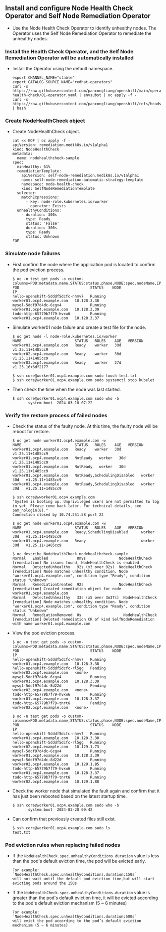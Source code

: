 ## Install and configure Node Health Check Operator and Self Node Remediation Operator

* Use the Node Health Check Operator to identify unhealthy nodes. The Operator uses the Self Node Remediation Operator to remediate the unhealthy nodes.

### Install the Health Check Operator, and the Self Node Remediation Operator will be automatically installed

* Install the Operator using the default namespace.
  ```
  export CHANNEL_NAME="stable"
  export CATALOG_SOURCE_NAME="redhat-operators"
  curl -s https://raw.githubusercontent.com/pancongliang/openshift/main/operator/node-health-check/01-operator.yaml | envsubst | oc apply -f -
  curl -s https://raw.githubusercontent.com/pancongliang/openshift/refs/heads/main/operator/approve_ip.sh | bash
  ```

### Create NodeHealthCheck object
* Create NodeHealthCheck object.
  ```
  cat << EOF | oc apply -f -
  apiVersion: remediation.medik8s.io/v1alpha1
  kind: NodeHealthCheck
  metadata:
    name: nodehealthcheck-sample
  spec:
    minHealthy: 51%
    remediationTemplate:
      apiVersion: self-node-remediation.medik8s.io/v1alpha1
      name: self-node-remediation-automatic-strategy-template
      namespace: node-health-check
      kind: SelfNodeRemediationTemplate
    selector:
      matchExpressions:
        - key: node-role.kubernetes.io/worker
          operator: Exists
    unhealthyConditions:
      - duration: 300s
        type: Ready
        status: 'False'
      - duration: 300s
        type: Ready
        status: Unknown
  EOF
  ```

### Simulate node failures

* First confirm the node where the application pod is located to confirm the pod eviction process.
  ```
  $ oc -n test get pods -o custom-columns=POD:metadata.name,STATUS:status.phase,NODE:spec.nodeName,IP:status.podIP
  POD                                STATUS    NODE                        IP
  hello-openshift-5dddf5dcfc-nhmv7   Running   worker01.ocp4.example.com   10.128.3.38
  mysql-5ddf97d4dc-6cqv4             Running   worker01.ocp4.example.com   10.128.3.39
  todo-http-65779b7f79-hvxw6         Running   worker01.ocp4.example.com   10.128.3.37
  ```

* Simulate worker01 node failure and create a test file for the node.
  ```
  $ oc get node -l node-role.kubernetes.io/worker
  NAME                        STATUS   ROLES    AGE   VERSION
  worker01.ocp4.example.com   Ready    worker   30d   v1.25.11+1485cc9
  worker02.ocp4.example.com   Ready    worker   30d   v1.25.11+1485cc9
  worker03.ocp4.example.com   Ready    worker   27d   v1.25.16+6df2177

  $ ssh core@worker01.ocp4.example.com sudo touch test.txt
  $ ssh core@worker01.ocp4.example.com sudo systemctl stop kubelet
  ```
  
* Then check the time when the node was last started.
  ```
  $ ssh core@worker01.ocp4.example.com sudo who -b
         system boot  2024-03-18 07:22
  ```

 ### Verify the restore process of failed nodes
 
* Check the status of the faulty node. At this time, the faulty node will be reboot for restore.
  ```
  $ oc get node worker01.ocp4.example.com -w
  NAME                        STATUS   ROLES    AGE   VERSION
  worker01.ocp4.example.com   Ready    worker   30d   v1.25.11+1485cc9
  worker01.ocp4.example.com   NotReady   worker   30d   v1.25.11+1485cc9
  worker01.ocp4.example.com   NotReady   worker   30d   v1.25.11+1485cc9
  worker01.ocp4.example.com   NotReady,SchedulingDisabled   worker   30d   v1.25.11+1485cc9
  worker01.ocp4.example.com   NotReady,SchedulingDisabled   worker   30d   v1.25.11+1485cc9

  $ ssh core@wworker01.ocp4.example.com
  "System is booting up. Unprivileged users are not permitted to log in yet. Please come back later. For technical details, see 
  pam_nologin(8)."
  Connection closed by 10.74.251.58 port 22

  $ oc get node worker01.ocp4.example.com -w
  NAME                        STATUS   ROLES    AGE   VERSION
  worker01.ocp4.example.com   Ready,SchedulingDisabled      worker   30d   v1.25.11+1485cc9
  worker01.ocp4.example.com   Ready                         worker   30d   v1.25.11+1485cc9

  $ oc describe NodeHealthCheck nodehealthcheck-sample
  Normal   Enabled             8m9s               NodeHealthCheck  [remediation] No issues found, NodeHealthCheck is enabled.
  Normal   DetectedUnhealthy   92s (x3 over 92s)  NodeHealthCheck  [remediation] Node matches unhealthy condition. Node "worker01.ocp4.example.com", condition type "Ready", condition status "Unknown"
  Normal   RemediationCreated  92s                NodeHealthCheck  [remediation] Created remediation object for node worker01.ocp4.example.com
  Normal   DetectedUnhealthy   33s (x5 over 3m37s)  NodeHealthCheck  [remediation] Node matches unhealthy condition. Node "worker01.ocp4.example.com", condition type "Ready", condition status "Unknown"
  Normal   RemediationRemoved  0s                   NodeHealthCheck  [remediation] Deleted remediation CR of kind SelfNodeRemediation with name worker01.ocp4.example.com
  ```  
* View the pod eviction process.
  ```
  $ oc -n test get pods -o custom-columns=POD:metadata.name,STATUS:status.phase,NODE:spec.nodeName,IP:status.podIP
  POD                                STATUS    NODE                        IP
  hello-openshift-5dddf5dcfc-nhmv7   Running   worker01.ocp4.example.com   10.128.3.38
  hello-openshift-5dddf5dcfc-rl5gg   Pending   worker02.ocp4.example.com   <none>
  mysql-5ddf97d4dc-6cqv4             Running   worker01.ocp4.example.com   10.128.3.39
  mysql-5ddf97d4dc-8d22d             Pending   worker02.ocp4.example.com   <none>
  todo-http-65779b7f79-hvxw6         Running   worker01.ocp4.example.com   10.128.3.37
  todo-http-65779b7f79-tnrt6         Pending   worker02.ocp4.example.com   <none>

  $ oc -n test get pods -o custom-columns=POD:metadata.name,STATUS:status.phase,NODE:spec.nodeName,IP:status.podIP
  POD                                STATUS    NODE                        IP
  hello-openshift-5dddf5dcfc-nhmv7   Running   worker01.ocp4.example.com   10.128.3.38
  hello-openshift-5dddf5dcfc-rl5gg   Running   worker02.ocp4.example.com   10.129.1.73
  mysql-5ddf97d4dc-6cqv4             Running   worker01.ocp4.example.com   10.128.3.39
  mysql-5ddf97d4dc-8d22d             Running   worker02.ocp4.example.com   10.129.1.85
  todo-http-65779b7f79-hvxw6         Running   worker01.ocp4.example.com   10.128.3.37
  todo-http-65779b7f79-tnrt6         Running   worker02.ocp4.example.com   10.129.1.88
  ```

  
* Check the worker node that simulated the fault again and confirm that it has just been rebooted based on the latest startup time.
  ```
  $ ssh core@worker01.ocp4.example.com sudo who -b
         system boot  2024-03-20 09:42
  ```

* Can confirm that previously created files still exist.
  ```
  $ ssh core@worker01.ocp4.example.com sudo ls
  test.txt
  ```
### Pod eviction rules when replacing failed nodes
* If the `NodeHealthCheck.spec.unhealthyConditions.duration` value is less than the pod's default eviction time, the pod will be evicted early. 
  ```
  For example: `NodeHealthCheck.spec.unhealthyConditions.duration:150s`
  will not wait until the default pod eviction time,but will start evicting pods around the 150s
  ```
* If the `NodeHealthCheck.spec.unhealthyConditions.duration` value is greater than the pod's default eviction time, it will be evicted according to the pod's default eviction mechanism (5 ~ 6 minutes)

  ```
  For example: `NodeHealthCheck.spec.unhealthyConditions.duration:600s`
  will evict the pod according to the pod’s default eviction mechanism (5 ~ 6 minutes)
  ```





